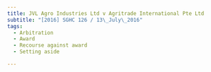 ```yaml
---
title: JVL Agro Industries Ltd v Agritrade International Pte Ltd 
subtitle: "[2016] SGHC 126 / 13\_July\_2016"
tags:
  - Arbitration
  - Award
  - Recourse against award
  - Setting aside

---
```


